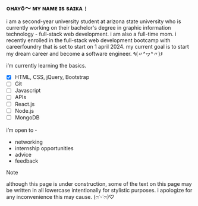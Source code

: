### ᴏʜᴀʏᴏ̄〜 ᴍʏ ɴᴀᴍᴇ ɪs sᴀɪᴋᴀ﹗
i am a second-year university student at arizona state university who is currently working on their bachelor's degree in graphic information technology - full-stack web development. i am also a full-time mom. i recently enrolled in the full-stack web development bootcamp with careerfoundry that is set to start on 1 april 2024. my current goal is to start my dream career and become a software engineer. ٩(〃^ヮ^〃)۶

i’m currently learning the basics.
- [x] HTML, CSS, jQuery, Bootstrap
- [ ] Git
- [ ] Javascript
- [ ] APIs
- [ ] React.js
- [ ] Node.js
- [ ] MongoDB

i’m open to・
- networking
- internship opportunities
- advice
- feedback








> [!NOTE]
> although this page is under construction, some of the text on this page may be written in all lowercase intentionally for stylistic purposes. i apologize for any inconvenience this may cause. (ෆ˙ᵕ˙ෆ)♡
